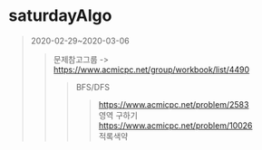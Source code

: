 # saturdayAlgo
>2020-02-29~2020-03-06
>>문제참고그룹 -> https://www.acmicpc.net/group/workbook/list/4490
>>>BFS/DFS
>>>>https://www.acmicpc.net/problem/2583   
영역 구하기   
>>>>https://www.acmicpc.net/problem/10026   
적록색약
